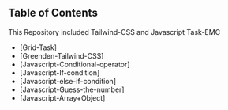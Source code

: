 ## Table of Contents

This Repository included Tailwind-CSS and Javascript Task-EMC

- [Grid-Task]
- [Greenden-Tailwind-CSS]
- [Javascript-Conditional-operator]
- [Javascript-If-condition]
- [Javascript-else-if-condition]
- [Javascript-Guess-the-number]
- [Javascript-Array+Object]
